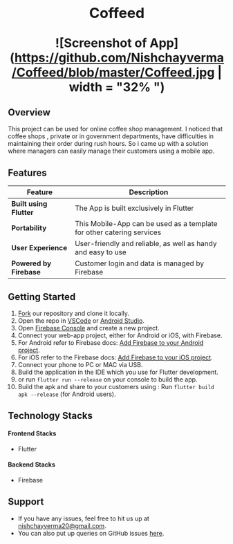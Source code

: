 <h1 align="center"><span><h3>Coffeed</h3></span>
 
 ![Screenshot of App](https://github.com/Nishchayverma/Coffeed/blob/master/Coffeed.jpg  | width = "32% ")

## Overview
 
  This project can be used for online coffee shop management. I noticed that coffee shops , private or in government departments, have difficulties in maintaining their order during rush hours. So i came up with a solution where managers can easily manage their customers using a mobile app.
  
## Features

| Feature                 | Description                                                                                |
| ----------------------- | ------------------------------------------------------------------------------------------ |
| **Built using Flutter** | The App is built exclusively in Flutter                                                    |
| **Portability**         | This Mobile-App can be used as a template for other catering services                      |
| **User Experience**     | User-friendly and reliable, as well as handy and easy to use                               |
| **Powered by Firebase** | Customer login and data is managed by Firebase                                             |  

## Getting Started

1. [Fork](https://github.com/Nishchayverma/Coffeed/fork) our repository and clone it locally.
2. Open the repo in [VSCode](https://code.visualstudio.com/) or [Android Studio](https://developer.android.com/studio).
3. Open [Firebase Console](https://console.firebase.google.com/) and create a new project.
4. Connect your web-app project, either for Android or iOS, with Firebase.
5. For Android refer to Firebase docs: [Add Firebase to your Android project](https://firebase.google.com/docs/android/setup?authuser=0).
6. For iOS refer to the Firebase docs: [Add Firebase to your iOS project](https://firebase.google.com/docs/ios/setup?authuser=0).
7. Connect your phone to PC or MAC via USB.
8. Build the application in the IDE which you use for Flutter development.
9. or run `flutter run --release` on your console to build the app.
12.  Build the apk and share to your customers using : Run `flutter build apk --release` (for Android users).

## Technology Stacks

#### Frontend Stacks

- Flutter

#### Backend Stacks

- Firebase

## Support

- If you have any issues, feel free to hit us up at [nishchayverma20@gmail.com](mailto:dscbvppune@gmail.com).
- You can also put up queries on GitHub issues [here](https://github.com/Nishchayverma/Coffeed/issues).

